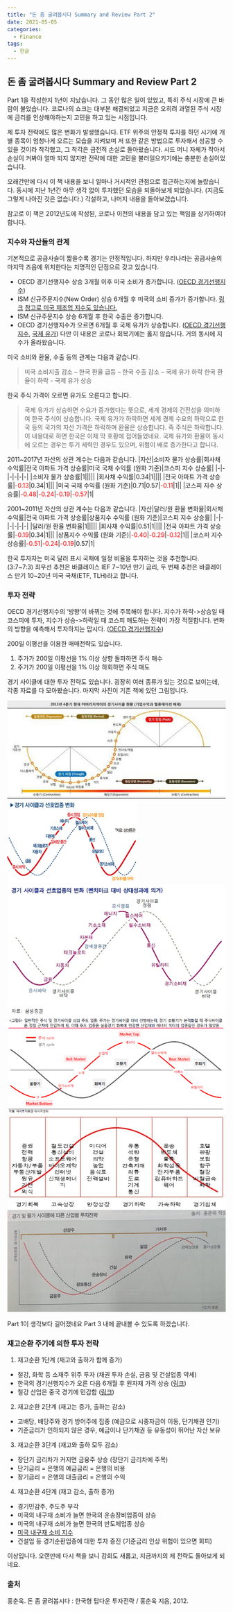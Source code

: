 ```yaml
---
title: "돈 좀 굴려봅시다 Summary and Review Part 2"
date: 2021-05-05
categories:
  - Finance
tags:
  - 한글
---
```

## 돈 좀 굴려봅시다 Summary and Review Part 2

Part 1을 작성한지 1년이 지났습니다. 그 동안 많은 일이 있었고, 특히 주식 시장에 큰 바람이 불었습니다. 코로나의 쇼크는 대부분 해결되었고 지금은 오히려 과열된 주식 시장에 금리를 인상해야하는지 고민을 하고 있는 시점입니다.

제 투자 전략에도 많은 변화가 발생했습니다. ETF 위주의 안정적 투자를 하던 시기에 개별 종목이 엄청나게 오르는 모습을 지켜보며 저 또한 같은 방법으로 투자해서 성공할 수 있을 것이라 착각했고, 그 착각은 금전적 손실로 돌아왔습니다. 시드 머니 자체가 작아서 손실이 커봐야 얼마 되지 않지만 전략에 대한 고민을 불러일으키기에는 충분한 손실이었습니다.

오래간만에 다시 이 책 내용을 보니 얼마나 거시적인 관점으로 접근하는지에 놀랐습니다. 동시에 지난 1년간 아무 생각 없이 투자했던 모습을 되돌아보게 되었습니다. (지금도 그렇게 나아진 것은 없습니다.) 각설하고, 나머지 내용을 돌아보겠습니다.

참고로 이 책은 2012년도에 작성된, 코로나 이전의 내용을 담고 있는 책임을 상기하여야 합니다.

### 지수와 자산들의 관계
기본적으로 공급사슬이 짧을수록 경기는 안정적입니다. 하지만 우리나라는 공급사슬의 마지막 즈음에 위치한다는 치명적인 단점으르 갖고 있습니다.
- OECD 경기선행지수 상승 3개월 이후 미국 소비가 증가합니다. ([OECD 경기선행지수](<https://data.oecd.org/leadind/composite-leading-indicator-cli.htm/>))
- ISM 신규주문지수(New Order) 상승 6개월 후 미국의 소비 증가가 증가합니다. [링크](<https://kr.investing.com/economic-calendar/ism-manufacturing-new-orders-index-1483/>) [참고로 미국 제조업 지수도 있습니다.](<https://ycharts.com/indicators/us_pm/>)
- ISM 신규주문지수 상승 6개월 후 한국 수출은 증가합니다.
- OECD 경기선행지수가 오르면 6개월 후 국제 유가가 상승합니다. ([OECD 경기선행지수](<https://data.oecd.org/leadind/composite-leading-indicator-cli.htm/>), [국제 유가](<https://oilprice.com/oil-price-charts/45/>)) 다만 이 내용은 코로나 회복기에는 옳지 않습니다. 거의 동시에 지수가 올라왔습니다.

미국 소비와 환율, 수출 등의 관계는 다음과 같습니다.
> 미국 소비지출 감소 – 한국 환율 급등 – 한국 수출 감소 – 국제 유가 하락
> 한국 환율이 하락 - 국제 유가 상승


한국 주식 가격이 오르면 유가도 오른다고 합니다.
> 국제 유가가 상승하면 수요가 증가했다는 뜻으로, 세계 경제의 건전성을 의미하여 한국 주식이 상승합니다.
> 국제 유가가 하락하면 세계 경제 수요의 하락으로 한국 등의 국가의 자산 가격은 하락하며 환율은 상승합니다. 즉 주식은 하락합니다.
이 내용대로 하면 한국은 이제 막 호황에 접어들었네요. 국제 유가와 환율이 동시에 오르는 경우는 투기 세력인 경우도 있으며, 위험이 배로 증가한다고 합니다.

2011~2017년 자산의 상관 계수는 다음과 같습니다.
|자산|소비자 물가 상승률|회사채 수익률|전국 아파트 가격 상승률|미국 국채 수익률 (원화 기준)|코스피 지수 상승률|
|-|-|-|-|-|-|
|소비자 물가 상승률|1|||||
|회사채 수익률|0.34|1||||
|전국 아파트 가격 상승률|<span style="color:red">-0.13</span>|0.34|1|||
|미국 국채 수익률 (원화 기준)|0.71|0.57|<span style="color:red">-0.11</span>|1||
|코스피 지수 상승률|<span style="color:red">-0.48</span>|<span style="color:red">-0.24</span>|<span style="color:red">-0.19</span>|<span style="color:red">-0.57</span>|1|

2001~2011년 자산의 상관 계수는 다음과 같습니다.
|자산|달러/원 환율 변화율|회사채 수익률|전국 아파트 가격 상승률|상품지수 수익률 (원화 기준)|코스피 지수 상승률|
|-|-|-|-|-|-|
|달러/원 환율 변화율|1|||||
|회사채 수익률|0.51|1||||
|전국 아파트 가격 상승률|<span style="color:red">-0.19</span>|0.34|1|||
|상품지수 수익률 (원화 기준)|<span style="color:red">-0.40</span>|<span style="color:red">-0.29</span>|<span style="color:red">-0.12</span>|1||
|코스피 지수 상승률|<span style="color:red">-0.51</span>|<span style="color:red">-0.24</span>|<span style="color:red">-0.19</span>|0.57|1|

한국 투자자는 미국 달러 표시 국채에 일정 비율을 투자하는 것을 추천합니다. (3:7~7:3) 최우선 추천은 바클레이스 IEF 7~10년 만기 금리, 두 번째 추천은 바클레이스 만기 10~20년 미국 국채(ETF, TLH)라고 합니다.

### 투자 전략
OECD 경기선행지수의 ‘방향’이 바뀌는 것에 주목해야 합니다. 지수가 하락->상승일 때 코스피에 투자, 지수가 상승->하락일 때 코스피 매도하는 전략이 가장 적절합니다. 변화의 방향을 예측해서 투자하지는 맙시다. ([OECD 경기선행지수](<https://data.oecd.org/leadind/composite-leading-indicator-cli.htm/>))

200일 이평선을 이용한 매매전략도 있습니다.
1. 주가가 200일 이평선을 1% 이상 상향 돌파하면 주식 매수
2. 주가가 200일 이평선을 1% 이상 하회하면 주식 매도

경기 사이클에 대한 투자 전략도 있습니다. 굉장히 여러 종류가 있는 것으로 보이는데, 각종 자료를 다 모아봤습니다. 마지막 사진이 기존 책에 있던 그림입니다.

![Figure_1](/assets/images/2021-05-05-MR1.jfif)
![Figure_2](/assets/images/2021-05-05-MR2.jfif)
![Figure_3](/assets/images/2021-05-05-MR3.jfif)
![Figure_4](/assets/images/2021-05-05-MR4.png)
![Figure_5](/assets/images/2021-05-05-MR5.jfif)
![Figure_6](/assets/images/2021-05-05-MR6.png)

Part 1이 생각보다 길어졌네요 Part 3 내에 끝내볼 수 있도록 하겠습니다.

### 재고순환 주기에 의한 투자 전략
1. 재고순환 1단계 (재고와 출하가 함께 증가)
- 철강, 화학 등 소재주 위주 투자 (채권 투자 손실, 금융 및 건설업종 약세)
- 한국의 경기선행지수가 오른 다음 6개월 후 원자재 가격 상승 ([링크](<http://www.index.go.kr/potal/main/EachDtlPageDetail.do?idx_cd=1057>))
- 철강 산업은 중국 경기에 민감함 ([링크](<https://kr.investing.com/indices/thomson-reuters---jefferies-crb>))

2. 재고순환 2단계 (재고는 증가, 출하는 감소)
- 고배당, 배당주와 경기 방어주에 집중 (예금으로 시중자금이 이동, 단기채권 인기)
- 기준금리가 인하되지 않은 경우, 예금이나 단기채권 등 유동성이 뛰어난 자산 보유

3. 재고순환 3단계 (재고와 출하 모두 감소)
- 장단기 금리차가 커지면 금융주 상승 (장단기 금리차에 주목)
- 단기금리 = 은행의 예금금리 = 은행의 비용
- 장기금리 = 은행의 대출금리 = 은행의 수익

4. 재고순환 4단계 (재고 감소, 출하 증가)
- 경기민감주, 주도주 부각
- 미국의 내구재 소비가 늘면 한국의 운송장비업종이 상승
- 미국의 내구재 소비가 늘면 한국의 반도체업종 상승
- [미국 내구재 소비 지수](<https://kr.investing.com/economic-calendar/real-consumer-spending-914/>)
- 건설업 등 경기순환업종에 대한 투자 증진 (기준금리 인상 위험이 있으면 회피)

이상입니다. 오랜만에 다시 책을 보니 감회도 새롭고, 지금까지의 제 전략도 돌아보게 되네요.

### 출처
홍춘욱. 돈 좀 굴려봅시다 : 한국형 탑다운 투자전략 / 홍춘욱 지음, 2012.